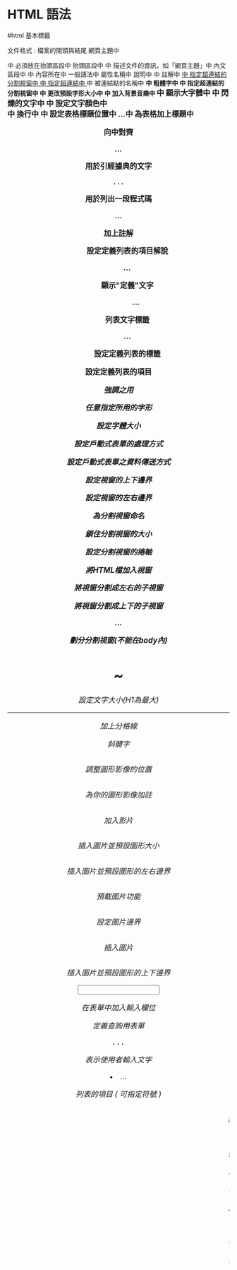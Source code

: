 # HTML 語法
#html
基本標籤

文件格式 <html> </html>: 檔案的開頭與結尾
網頁主題中
<title> </title>中
必須放在抬頭區段中
抬頭區段中
<head> </head>中
描述文件的資訊，如「網頁主題」中
內文區段中
<body> </body>中
內容所在中
一般語法中
屬性名稱中
說明中
<! - -與 - ->中
註解中
<a href target>中
指定超連結的分割視窗中
<a href>中
指定超連結中
<a name=名稱>中
被連結點的名稱中
<b>中
粗體字中
<base target>中
指定超連結的分割視窗中
<basefont size>中
更改預設字形大小中
<bgsound src>中
加入背景音樂中
<big>中
顯示大字體中
<blink>中
閃爍的文字中
<body text link vlink>中
設定文字顏色中
<br>中
換行中
<caption align>中
設定表格標題位置中
<caption>...</caption>中
為表格加上標題中
<center>

向中對齊

<cite>...<cite>

用於引經據典的文字

<code>...</code>

用於列出一段程式碼

<comment>...</comment>

加上註解

<dd>

設定定義列表的項目解說

<dfn>...</dfn>

顯示"定義"文字

<dir>...</dir>

列表文字標籤

<dl>...</dl>

設定定義列表的標籤

<dt>

設定定義列表的項目

<em>

強調之用

<font face>

任意指定所用的字形

<font size>

設定字體大小

<form action>

設定戶動式表單的處理方式

<form method>

設定戶動式表單之資料傳送方式

<frame marginheight>

設定視窗的上下邊界

<frame marginwidth>

設定視窗的左右邊界

<frame name>

為分割視窗命名

<frame noresize>

鎖住分割視窗的大小

<frame scrolling>

設定分割視窗的捲軸

<frame src>

將HTML檔加入視窗

<frameset cols>

將視窗分割成左右的子視窗

<frameset rows>

將視窗分割成上下的子視窗

<frameset>...</frameset>

劃分分割視窗(不能在body內)

<h1>~<h6>

設定文字大小(H1為最大)

<hr>

加上分格線

<i>

斜體字

<img align>

調整圖形影像的位置

<img alt>

為你的圖形影像加註

<img dynsrc loop>

加入影片

<img height width>

插入圖片並預設圖形大小

<img hspace>

插入圖片並預設圖形的左右邊界

<img lowsrc>

預載圖片功能

<img src border>

設定圖片邊界

<img src>

插入圖片

<img vspace>

插入圖片並預設圖形的上下邊界

<input type name value>

在表單中加入輸入欄位

<isindex>

定義查詢用表單

<kbd>...</kbd>

表示使用者輸入文字

<li type>...</li>

列表的項目 ( 可指定符號 )

<marquee>

跑馬燈效果

<menu>...</menu>

條列文字標籤

<meta name="refresh" content url>

自動更新文件內容

<multiple>

可同時選擇多項的列表欄

<noframe>

定義不出現分割視窗的文字

<ol>...</ol>

有序號的列表

<option>

定義表單中列表欄的項目

<p align>

設定對齊方向

<p>

分段

<person>...</person>

顯示人名

<pre>

使用原有排列

<samp>...</samp>

用於引用字

<select>...</select>

在表單中定義列表欄

<small>

顯示小字體

<strike>

文字加橫線

<strong>

用於加強語氣

<sub>

下標字

<sup>

上標字

<table border=n>

調整表格的寬線高度

<table cellpadding>

調整資料欄位之邊界

<table cellspacing>

調整表格線的寬度

<table height>

調整表格的高度

<table width>

調整表格的寬度

<table>...</table>

產生表格的標籤

<td align>

調整表格欄位之左右對齊

<td bgcolor>

設定表格欄位之背景顏色

<td colspan rowspan>

表格欄位的合併

<td nowrap>

設定表格欄位不換行

<td valign>

調整表格欄位之上下對齊

<td width>

調整表格欄位寬度

<td>...</td>

定義表格的資料欄位

<textarea name rows cols>

表單中加入多少列的文字輸入欄

<textarea wrap>

決定文字輸入欄是自動否換行

<th>...</th>

定義表格的標頭欄位

<tr>...</tr>

定義表格美一行

<tt>

打字機字體

<u>

文字加底線

<ul type>...</ul>

無序號的列表 ( 可指定符號 )

<var>...</var>

用於顯示變數